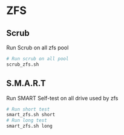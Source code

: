 # ZFS

## Scrub

Run Scrub on all zfs pool

```bash
# Run scrub on all pool
scrub_zfs.sh
```

## S.M.A.R.T

Run SMART Self-test on all drive used by zfs

```bash
# Run short test
smart_zfs.sh short
# Run long test
smart_zfs.sh long
```
